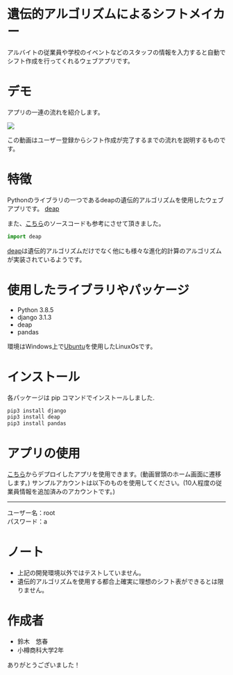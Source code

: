 # 遺伝的アルゴリズムによるシフトメイカー
 
アルバイトの従業員や学校のイベントなどのスタッフの情報を入力すると自動でシフト作成を行ってくれるウェブアプリです。
 
# デモ
 
アプリの一連の流れを紹介します。
 
![](https://cpp-learning.com/wp-content/uploads/2019/05/pyxel-190505-161951.gif)
 
この動画はユーザー登録からシフト作成が完了するまでの流れを説明するものです。
 
# 特徴
 
Pythonのライブラリの一つであるdeapの遺伝的アルゴリズムを使用したウェブアプリです。 [deap](https://github.com/DEAP/deap/blob/master/examples/ga/onemax.py)

また、[こちら](https://github.com/shouta-dev/nurse-scheduling-ga/blob/master/nurse_scheduling_by_ga.py)のソースコードも参考にさせて頂きました。
 
```python
import deap
```
[deap](https://github.com/DEAP/deap/blob/master/examples/ga/onemax.py)は遺伝的アルゴリズムだけでなく他にも様々な進化的計算のアルゴリズムが実装されているようです。
 
 
# 使用したライブラリやパッケージ
 
* Python 3.8.5
* django 3.1.3
* deap
* pandas
 
環境はWindows上で[Ubuntu](https://www.ubuntulinux.jp/)を使用したLinuxOsです。
 

# インストール
 
各パッケージは pip コマンドでインストールしました.
 
```bash
pip3 install django
pip3 install deap
pip3 install pandas
```
 
# アプリの使用
 

[こちら]()からデプロイしたアプリを使用できます。(動画冒頭のホーム画面に遷移します。)
サンプルアカウントは以下のものを使用してください。(10人程度の従業員情報を追加済みのアカウントです。)
***
ユーザー名：root  
パスワード：a


 
# ノート
 
* 上記の開発環境以外ではテストしていません。
* 遺伝的アルゴリズムを使用する都合上確実に理想のシフト表ができるとは限りません。
 
# 作成者
 
* 鈴木　悠春
* 小樽商科大学2年
 

ありがとうございました！
